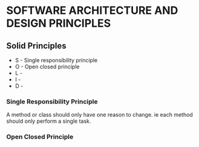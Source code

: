 # SOFTWARE ARCHITECTURE AND DESIGN PRINCIPLES

## Solid Principles

* S - Single responsibility principle
* O - Open closed principle
* L - 
* I - 
* D -

### Single Responsibility Principle

A method or class should only have one reason to change. ie each method should only perform a single task.

### Open Closed Principle
